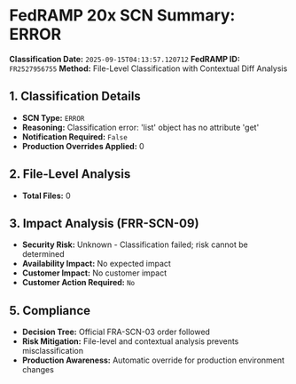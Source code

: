 # FedRAMP 20x SCN Summary: ERROR

**Classification Date:** `2025-09-15T04:13:57.120712`
**FedRAMP ID:** `FR2527956755`
**Method:** File-Level Classification with Contextual Diff Analysis

## 1. Classification Details

- **SCN Type:** `ERROR`
- **Reasoning:** Classification error: 'list' object has no attribute 'get'
- **Notification Required:** `False`
- **Production Overrides Applied:** 0

## 2. File-Level Analysis

- **Total Files:** 0

## 3. Impact Analysis (FRR-SCN-09)

- **Security Risk:** Unknown - Classification failed; risk cannot be determined
- **Availability Impact:** No expected impact
- **Customer Impact:** No customer impact
- **Customer Action Required:** `No`

## 5. Compliance

- **Decision Tree:** Official FRA-SCN-03 order followed
- **Risk Mitigation:** File-level and contextual analysis prevents misclassification
- **Production Awareness:** Automatic override for production environment changes
